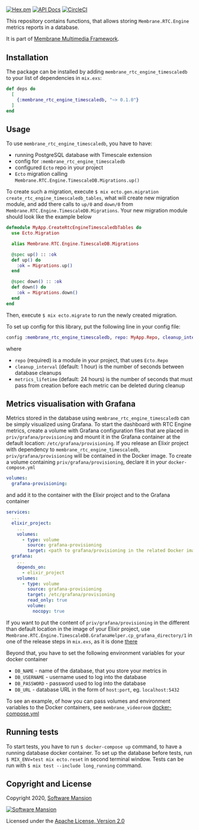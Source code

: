 # 

[![Hex.pm](https://img.shields.io/hexpm/v/membrane_rtc_engine_timescaledb.svg)](https://hex.pm/packages/membrane_rtc_engine_timescaledb)
[![API Docs](https://img.shields.io/badge/api-docs-yellow.svg?style=flat)](https://hexdocs.pm/membrane_rtc_engine_timescaledb)
[![CircleCI](https://circleci.com/gh/membraneframework/membrane_rtc_engine_timescaledb.svg?style=svg)](https://circleci.com/gh/membraneframework/membrane_rtc_engine_timescaledb)

This repository contains functions, that allows storing `Membrane.RTC.Engine` metrics reports in a database.

It is part of [Membrane Multimedia Framework](https://membraneframework.org).

## Installation

The package can be installed by adding `membrane_rtc_engine_timescaledb` to your list of dependencies in `mix.exs`:

```elixir
def deps do
  [
    {:membrane_rtc_engine_timescaledb, "~> 0.1.0"}
  ]
end
```

## Usage

To use `membrane_rtc_engine_timescaledb`, you have to have: 
 * running PostgreSQL database with Timescale extension
 * config for `:membrane_rtc_engine_timescaledb`
 * configured `Ecto` repo in your project
 * `Ecto` migration calling `Membrane.RTC.Engine.TimescaleDB.Migrations.up()` 

To create such a migration, execute `$ mix ecto.gen.migration create_rtc_engine_timescaledb_tables`, what will create new migration module, and add there calls to `up/0` and `down/0` from `Membrane.RTC.Engine.TimescaleDB.Migrations`. Your new migration module should look like the example below
```elixir
defmodule MyApp.CreateRtcEngineTimescaledbTables do
  use Ecto.Migration

  alias Membrane.RTC.Engine.TimescaleDB.Migrations

  @spec up() :: :ok
  def up() do
    :ok = Migrations.up()
  end

  @spec down() :: :ok
  def down() do
    :ok = Migrations.down()
  end
end
```
Then, execute `$ mix ecto.migrate` to run the newly created migration.

To set up config for this library, put the following line in your config file: 
```elixir
config :membrane_rtc_engine_timescaledb, repo: MyApp.Repo, cleanup_interval: 60 * 60, metrics_lifetime: 60 * 60 * 24
```
where 
 * `repo` (required) is a module in your project, that uses `Ecto.Repo`
 * `cleanup_interval` (default: 1 hour) is the number of seconds between database cleanups 
 * `metrics_lifetime` (default: 24 hours) is the number of seconds that must pass from creation before each metric can be deleted during cleanup

## Metrics visualisation with Grafana

Metrics stored in the database using `membrane_rtc_engine_timescaledb` can be simply visualized using Grafana.
To start the dashboard with RTC Engine metrics, create a volume with Grafana configuration files that are placed in `priv/grafana/provisioning` and mount it in the Grafana container at the default location: `/etc/grafana/provisioning`. 
If you release an Elixir project with dependency to `membrane_rtc_engine_timescaledb`, `priv/grafana/provisioning` will be contained in the Docker image. 
To create a volume containing `priv/grafana/provisioning`, declare it in your `docker-compose.yml` 
```yml
volumes: 
  grafana-provisioning:
```
and add it to the container with the Elixir project and to the Grafana container
```yml
services: 
  ...
  elixir_project:
    ...
    volumes: 
      - type: volume
        source: grafana-provisioning
        target: <path to grafana/provisioning in the related Docker image>
  grafana:
    ...
    depends_on: 
      - elixir_project
    volumes:
      - type: volume
        source: grafana-provisioning
        target: /etc/grafana/provisioning
        read_only: true
        volume:
          nocopy: true
```

If you want to put the content of `priv/grafana/provisioning` in the different than default location in the image of your Elixir project, use `Membrane.RTC.Engine.TimescaleDB.GrafanaHelper.cp_grafana_directory/1` in one of the release steps in `mix.exs`, as it is done [there](https://github.com/membraneframework/membrane_videoroom/blob/dac1bf06d7130116da038f3b33ff4dc4641a18c6/mix.exs#L15) 

Beyond that, you have to set the following environment variables for your docker container
 * `DB_NAME` - name of the database, that you store your metrics in
 * `DB_USERNAME` - username used to log into the database
 * `DB_PASSWORD` - password used to log into the database
 * `DB_URL` - database URL in the form of `host:port`, eg. `localhost:5432`

To see an example, of how you can pass volumes and environment variables to the Docker containers, see `membrane_videoroom` [docker-compose.yml](https://github.com/membraneframework/membrane_videoroom/blob/metrics-visualisation/docker-compose.yml)

## Running tests

To start tests, you have to run `$ docker-compose up` command, to have a running database docker container. To set up the database before tests, run `$ MIX_ENV=test mix ecto.reset` in second terminal window. Tests can be run with `$ mix test --include long_running` command.

## Copyright and License

Copyright 2020, [Software Mansion](https://swmansion.com/?utm_source=git&utm_medium=readme&utm_campaign=membrane_template_plugin)

[![Software Mansion](https://logo.swmansion.com/logo?color=white&variant=desktop&width=200&tag=membrane-github)](https://swmansion.com/?utm_source=git&utm_medium=readme&utm_campaign=membrane_template_plugin)

Licensed under the [Apache License, Version 2.0](LICENSE)
